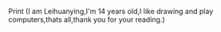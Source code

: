 Print (I am Leihuanying,I'm 14 years old,I like drawing and play computers,thats all,thank you for your reading.)
